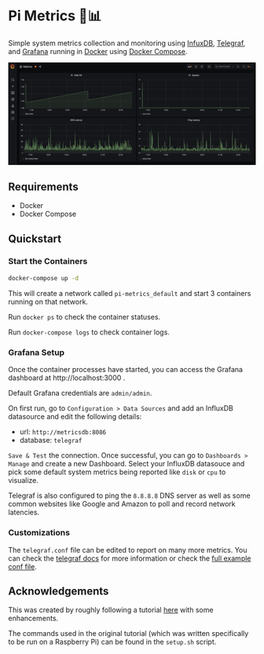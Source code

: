 # Pi Metrics 🥧📊 

Simple system metrics collection and monitoring using [InfuxDB](https://www.influxdata.com/), [Telegraf](https://www.influxdata.com/time-series-platform/telegraf/), and [Grafana](https://grafana.com/) running in [Docker](https://www.docker.com/) using [Docker Compose](https://docs.docker.com/compose/).

![GitHub Logo](/images/metrics.png)

## Requirements

- Docker
- Docker Compose

## Quickstart

### Start the Containers

```bash
docker-compose up -d
```

This will create a network called `pi-metrics_default` and start 3 containers running on that network.

Run `docker ps` to check the container statuses.

Run `docker-compose logs` to check container logs.

### Grafana Setup

Once the container processes have started, you can access the Grafana dashboard at http://localhost:3000 .

Default Grafana credentials are `admin/admin`.

On first run, go to `Configuration > Data Sources` and add an InfluxDB datasource and edit the following details:

- url: `http://metricsdb:8086`
- database: `telegraf`

`Save & Test` the connection. Once successful, you can go to `Dashboards > Manage` and create a new Dashboard. Select your InfluxDB datasouce and pick some default system metrics being reported like `disk` or `cpu` to visualize.

Telegraf is also configured to ping the `8.8.8.8` DNS server as well as some common websites like Google and Amazon to poll and record network latencies.

### Customizations

The `telegraf.conf` file can be edited to report on many more metrics. You can check the [telegraf docs](https://docs.influxdata.com/telegraf/v1.14/administration/configuration/) for more information or check the [full example conf file](https://github.com/influxdata/telegraf/blob/master/etc/telegraf.conf).

## Acknowledgements

This was created by roughly following a tutorial [here](https://medium.com/@petey5000/monitoring-your-home-network-with-influxdb-on-raspberry-pi-with-docker-78a23559ffea) with some enhancements.

The commands used in the original tutorial (which was written specifically to be run on a Raspberry Pi) can be found in the `setup.sh` script.
